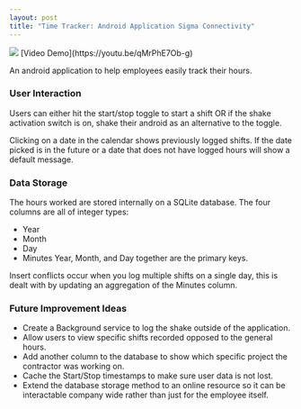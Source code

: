 ```yaml
---
layout: post
title: "Time Tracker: Android Application Sigma Connectivity"
---
```


<img src="{{ site.url }}/assets/Files/TimeTracker/TimeTrackerScreenCapture.png"/> 
[Video Demo](https://youtu.be/qMrPhE7Ob-g)

An android application to help employees easily track their hours. 

### User Interaction

Users can either hit the start/stop toggle to start a shift OR if the shake activation switch is on, shake their android as an alternative to the toggle. 

Clicking on a date in the calendar shows previously logged shifts. If the date picked is in the future or a date that does not have logged hours will show a default message.

### Data Storage

The hours worked are stored internally on a SQLite database. The four columns are all of integer types: 
* Year
* Month
* Day
* Minutes
Year, Month, and Day together are the primary keys. 

Insert conflicts occur when you log multiple shifts on a single day, this is dealt with by updating an aggregation of the Minutes column.

### Future Improvement Ideas
* Create a Background service to log the shake outside of the application.
* Allow users to view specific shifts recorded opposed to the general hours.
* Add another column to the database to show which specific project the contractor was working on.
* Cache the Start/Stop timestamps to make sure user data is not lost.
* Extend the database storage method to an online resource so it can be interactable company wide rather than just for the employee itself.